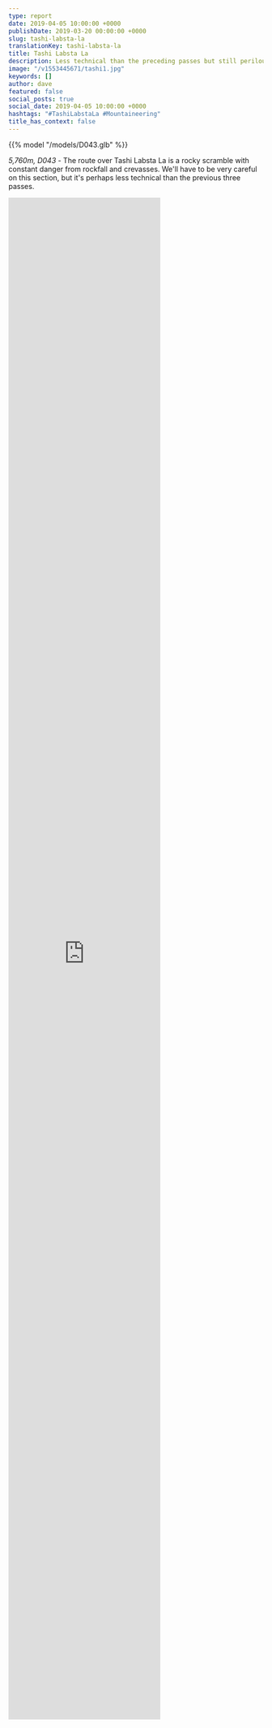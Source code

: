 ```yaml
---
type: report
date: 2019-04-05 10:00:00 +0000
publishDate: 2019-03-20 00:00:00 +0000
slug: tashi-labsta-la
translationKey: tashi-labsta-la
title: Tashi Labsta La
description: Less technical than the preceding passes but still perilous.
image: "/v1553445671/tashi1.jpg"
keywords: []
author: dave
featured: false
social_posts: true
social_date: 2019-04-05 10:00:00 +0000
hashtags: "#TashiLabstaLa #Mountaineering"
title_has_context: false
---
```


{{% model "/models/D043.glb" %}}

_5,760m, D043_ - The route over Tashi Labsta La is a rocky scramble with constant danger from rockfall and crevasses. We'll have to be very careful on this section, but it's perhaps less technical than the previous three passes.

<iframe class="youtube" style="height:75vh;" frameBorder="0" allowfullscreen src="https://umap.openstreetmap.fr/en/map/untitled-map_307235?scaleControl=false&miniMap=false&scrollWheelZoom=false&zoomControl=true&allowEdit=false&moreControl=false&searchControl=null&tilelayersControl=null&embedControl=null&datalayersControl=null&onLoadPanel=undefined&captionBar=false&fullscreenControl=null&datalayers=809609#14/27.8377/86.5385"></iframe>